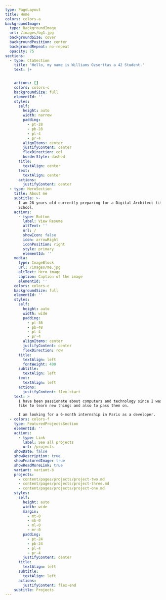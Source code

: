 ```yaml
---
type: PageLayout
title: Home
colors: colors-a
backgroundImage:
  type: BackgroundImage
  url: /images/bg1.jpg
  backgroundSize: cover
  backgroundPosition: center
  backgroundRepeat: no-repeat
  opacity: 75
sections:
  - type: CtaSection
    title: 'Hello, my name is Williams Ozserttas a 42 Student.'
    text: |+


    actions: []
    colors: colors-c
    backgroundSize: full
    elementId: ''
    styles:
      self:
        height: auto
        width: narrow
        padding:
          - pt-28
          - pb-28
          - pl-4
          - pr-4
        alignItems: center
        justifyContent: center
        flexDirection: col
        borderStyle: dashed
      title:
        textAlign: center
      text:
        textAlign: center
      actions:
        justifyContent: center
  - type: HeroSection
    title: About me
    subtitle: >-
      I am 28 years old currently preparing for a Digital Architect title at 42
      School.
    actions:
      - type: Button
        label: View Resume
        altText: ''
        url: /
        showIcon: false
        icon: arrowRight
        iconPosition: right
        style: primary
        elementId: ''
    media:
      type: ImageBlock
      url: /images/me.jpg
      altText: Hero image
      caption: Caption of the image
      elementId: ''
    colors: colors-c
    backgroundSize: full
    elementId: ''
    styles:
      self:
        height: auto
        width: wide
        padding:
          - pt-36
          - pb-48
          - pl-4
          - pr-4
        alignItems: center
        justifyContent: center
        flexDirection: row
      title:
        textAlign: left
        fontWeight: 400
      subtitle:
        textAlign: left
      text:
        textAlign: left
      actions:
        justifyContent: flex-start
    text: >
      I have been passionate about computers and technology since I was young, I
      like to learn new things and also to pass them on.

      I am looking for a 6-month internship in Paris as a developer.
  - colors: colors-f
    type: FeaturedProjectsSection
    elementId: ''
    actions:
      - type: Link
        label: See all projects
        url: /projects
    showDate: false
    showDescription: true
    showFeaturedImage: true
    showReadMoreLink: true
    variant: variant-b
    projects:
      - content/pages/projects/project-two.md
      - content/pages/projects/project-three.md
      - content/pages/projects/project-one.md
    styles:
      self:
        height: auto
        width: wide
        margin:
          - mt-0
          - mb-0
          - ml-0
          - mr-0
        padding:
          - pt-24
          - pb-24
          - pl-4
          - pr-4
        justifyContent: center
      title:
        textAlign: left
      subtitle:
        textAlign: left
      actions:
        justifyContent: flex-end
    subtitle: Projects
---
```

